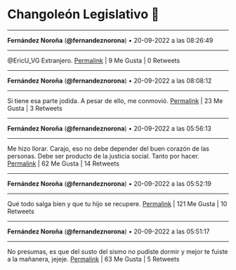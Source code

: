 # Changoleón Legislativo 🙈
*****
**Fernández Noroña** (**@fernandeznorona**) • 20-09-2022 a las 08:26:49
*****
@EricU_VG Extranjero.
[Permalink](https://twitter.com/fernandeznorona/status/1572261005849235456) | 9 Me Gusta | 0 Retweets
*****
**Fernández Noroña** (**@fernandeznorona**) • 20-09-2022 a las 08:08:12
*****
Si tiene esa parte jodida. A pesar de ello, me conmovió.
[Permalink](https://twitter.com/fernandeznorona/status/1572256319410765824) | 23 Me Gusta | 3 Retweets
*****
**Fernández Noroña** (**@fernandeznorona**) • 20-09-2022 a las 05:56:13
*****
Me hizo llorar. Carajo, eso no debe depender del buen corazón de las personas. Debe ser producto de la justicia social. Tanto por hacer.
[Permalink](https://twitter.com/fernandeznorona/status/1572223103648014342) | 62 Me Gusta | 14 Retweets
*****
**Fernández Noroña** (**@fernandeznorona**) • 20-09-2022 a las 05:52:19
*****
Qué todo salga bien y que tu hijo se recupere.
[Permalink](https://twitter.com/fernandeznorona/status/1572222125678956544) | 121 Me Gusta | 10 Retweets
*****
**Fernández Noroña** (**@fernandeznorona**) • 20-09-2022 a las 05:51:17
*****
No presumas, es que del susto del sismo no pudiste dormir y mejor te fuiste a la mañanera, jejeje.
[Permalink](https://twitter.com/fernandeznorona/status/1572221863367147522) | 63 Me Gusta | 5 Retweets